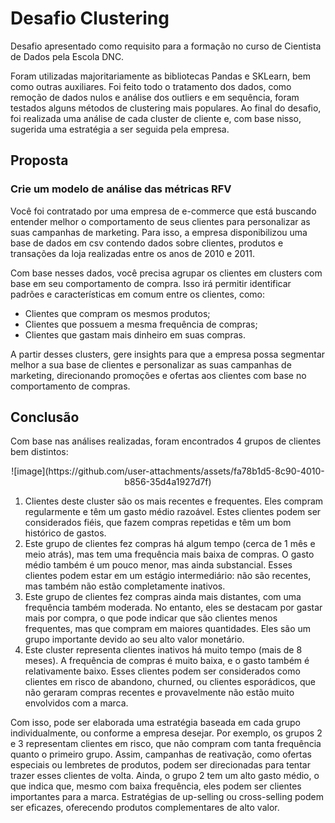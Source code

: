 # Desafio Clustering
Desafio apresentado como requisito para a formação no curso de Cientista de Dados pela Escola DNC. 

Foram utilizadas majoritariamente as bibliotecas Pandas e SKLearn, bem como outras auxiliares. Foi feito todo o tratamento dos dados, como remoção de dados nulos e análise dos outliers e em sequência, foram testados alguns métodos de clustering mais populares. Ao final do desafio, foi realizada uma análise de cada cluster de cliente e, com base nisso, sugerida uma estratégia a ser seguida pela empresa.
## Proposta
### Crie um modelo de análise das métricas RFV
Você foi contratado por uma empresa de e-commerce que está buscando entender melhor o comportamento de seus clientes para personalizar as suas campanhas de marketing. Para isso, a empresa disponibilizou uma base de dados em csv contendo dados sobre clientes, produtos e transações da loja realizadas entre os anos de 2010 e 2011.

Com base nesses dados, você precisa agrupar os clientes em clusters com base em seu comportamento de compra. Isso irá permitir identificar padrões e características em comum entre os clientes, como:

- Clientes que compram os mesmos produtos;
- Clientes que possuem a mesma frequência de compras;
- Clientes que gastam mais dinheiro em suas compras.

A partir desses clusters, gere insights para que a empresa possa segmentar melhor a sua base de clientes e personalizar as suas campanhas de marketing, direcionando promoções e ofertas aos clientes com base no comportamento de compras.

## Conclusão
Com base nas análises realizadas, foram encontrados 4 grupos de clientes bem distintos:
<p align="center">
![image](https://github.com/user-attachments/assets/fa78b1d5-8c90-4010-b856-35d4a1927d7f)

1. Clientes deste cluster são os mais recentes e frequentes. Eles compram regularmente e têm um gasto médio razoável. Estes clientes podem ser considerados fiéis, que fazem compras repetidas e têm um bom histórico de gastos.
2. Este grupo de clientes fez compras há algum tempo (cerca de 1 mês e meio atrás), mas tem uma frequência mais baixa de compras. O gasto médio também é um pouco menor, mas ainda substancial. Esses clientes podem estar em um estágio intermediário: não são recentes, mas também não estão completamente inativos.
3. Este grupo de clientes fez compras ainda mais distantes, com uma frequência também moderada. No entanto, eles se destacam por gastar mais por compra, o que pode indicar que são clientes menos frequentes, mas que compram em maiores quantidades. Eles são um grupo importante devido ao seu alto valor monetário.
4. Este cluster representa clientes inativos há muito tempo (mais de 8 meses). A frequência de compras é muito baixa, e o gasto também é relativamente baixo. Esses clientes podem ser considerados como clientes em risco de abandono, churned, ou clientes esporádicos, que não geraram compras recentes e provavelmente não estão muito envolvidos com a marca.

Com isso, pode ser elaborada uma estratégia baseada em cada grupo individualmente, ou conforme a empresa desejar. Por exemplo, os grupos 2 e 3 representam clientes em risco, que não compram com tanta frequência quanto o primeiro grupo. Assim, campanhas de reativação, como ofertas especiais ou lembretes de produtos, podem ser direcionadas para tentar trazer esses clientes de volta. Ainda, o grupo 2 tem um alto gasto médio, o que indica que, mesmo com baixa frequência, eles podem ser clientes importantes para a marca. Estratégias de up-selling ou cross-selling podem ser eficazes, oferecendo produtos complementares de alto valor.
